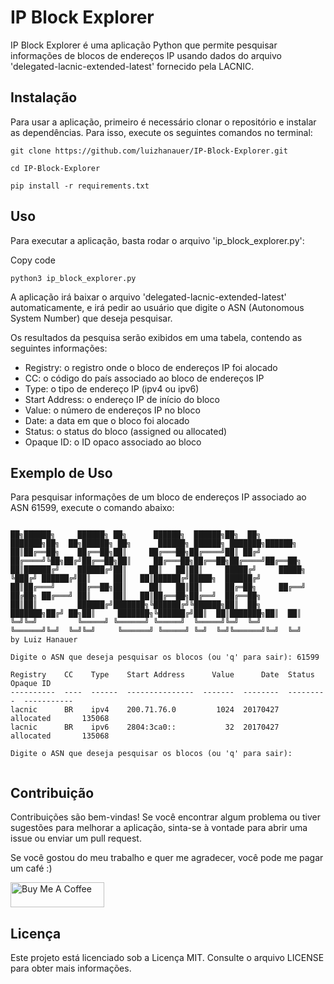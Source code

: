 IP Block Explorer
=================

IP Block Explorer é uma aplicação Python que permite pesquisar informações de blocos de endereços IP usando dados do arquivo 'delegated-lacnic-extended-latest' fornecido pela LACNIC.

Instalação
----------

Para usar a aplicação, primeiro é necessário clonar o repositório e instalar as dependências. Para isso, execute os seguintes comandos no terminal:



```
git clone https://github.com/luizhanauer/IP-Block-Explorer.git 
```
```
cd IP-Block-Explorer
```
```
pip install -r requirements.txt
```

Uso
---

Para executar a aplicação, basta rodar o arquivo 'ip\_block\_explorer.py':

Copy code

```
python3 ip_block_explorer.py
```

A aplicação irá baixar o arquivo 'delegated-lacnic-extended-latest' automaticamente, e irá pedir ao usuário que digite o ASN (Autonomous System Number) que deseja pesquisar.

Os resultados da pesquisa serão exibidos em uma tabela, contendo as seguintes informações:

*   Registry: o registro onde o bloco de endereços IP foi alocado
*   CC: o código do país associado ao bloco de endereços IP
*   Type: o tipo de endereço IP (ipv4 ou ipv6)
*   Start Address: o endereço IP de início do bloco
*   Value: o número de endereços IP no bloco
*   Date: a data em que o bloco foi alocado
*   Status: o status do bloco (assigned ou allocated)
*   Opaque ID: o ID opaco associado ao bloco

Exemplo de Uso
--------------

Para pesquisar informações de um bloco de endereços IP associado ao ASN 61599, execute o comando abaixo:

```

██╗██████╗     ██████╗ ██╗      ██████╗  ██████╗██╗  ██╗    ███████╗██╗  ██╗██████╗ ██╗      ██████╗ ██████╗ ███████╗██████╗ 
██║██╔══██╗    ██╔══██╗██║     ██╔═══██╗██╔════╝██║ ██╔╝    ██╔════╝╚██╗██╔╝██╔══██╗██║     ██╔═══██╗██╔══██╗██╔════╝██╔══██╗
██║██████╔╝    ██████╔╝██║     ██║   ██║██║     █████╔╝     █████╗   ╚███╔╝ ██████╔╝██║     ██║   ██║██████╔╝█████╗  ██████╔╝
██║██╔═══╝     ██╔══██╗██║     ██║   ██║██║     ██╔═██╗     ██╔══╝   ██╔██╗ ██╔═══╝ ██║     ██║   ██║██╔══██╗██╔══╝  ██╔══██╗
██║██║         ██████╔╝███████╗╚██████╔╝╚██████╗██║  ██╗    ███████╗██╔╝ ██╗██║     ███████╗╚██████╔╝██║  ██║███████╗██║  ██║
╚═╝╚═╝         ╚═════╝ ╚══════╝ ╚═════╝  ╚═════╝╚═╝  ╚═╝    ╚══════╝╚═╝  ╚═╝╚═╝     ╚══════╝ ╚═════╝ ╚═╝  ╚═╝╚══════╝╚═╝  ╚═╝
by Luiz Hanauer

Digite o ASN que deseja pesquisar os blocos (ou 'q' para sair): 61599

Registry    CC    Type    Start Address      Value      Date  Status       Opaque ID
----------  ----  ------  ---------------  -------  --------  ---------  -----------
lacnic      BR    ipv4    200.71.76.0         1024  20170427  allocated       135068
lacnic      BR    ipv6    2804:3ca0::           32  20170427  allocated       135068

Digite o ASN que deseja pesquisar os blocos (ou 'q' para sair): 


```


Contribuição
------------

Contribuições são bem-vindas! Se você encontrar algum problema ou tiver sugestões para melhorar a aplicação, sinta-se à vontade para abrir uma issue ou enviar um pull request.

Se você gostou do meu trabalho e quer me agradecer, você pode me pagar um café :)

<a href="https://www.paypal.com/donate/?hosted_button_id=SFR785YEYHC4E" target="_blank"><img src="https://cdn.buymeacoffee.com/buttons/v2/default-yellow.png" alt="Buy Me A Coffee" style="height: 40px !important;width: 150px !important;" ></a>


Licença
-------

Este projeto está licenciado sob a Licença MIT. Consulte o arquivo LICENSE para obter mais informações.
